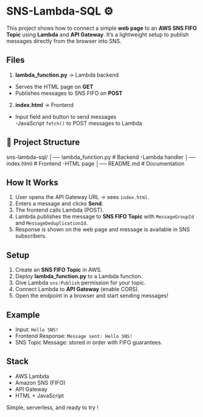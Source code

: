 # SNS-Lambda-SQL ⚙️

This project shows how to connect a simple **web page** to an **AWS SNS FIFO Topic** using **Lambda** and **API Gateway**. 
It’s a lightweight setup to publish messages directly from the browser into SNS.

## Files
1) **lambda_function.py** → Lambda backend 
  - Serves the HTML page on **GET**  
  - Publishes messages to SNS FIFO on **POST**
    
2) **index.html** → Frontend  
  - Input field and button to send messages  
  -JavaScript `fetch()` to POST messages to Lambda

## 📂 Project Structure
sns-lambda-sql/
│── lambda_function.py # Backend -Lambda handler
│── index.html # Frontend -HTML page
│── README.md # Documentation

## How It Works
1. User opens the API Gateway URL → sees `index.html`.  
2. Enters a message and clicks **Send**.  
3. The frontend calls Lambda (POST).  
4. Lambda publishes the message to **SNS FIFO Topic** with `MessageGroupId` and `MessageDeduplicationId`.  
5. Response is shown on the web page and message is available in SNS subscribers.  

## Setup
1. Create an **SNS FIFO Topic** in AWS.  
2. Deploy **lambda_function.py** to a Lambda function.  
3. Give Lambda `sns:Publish` permission for your topic.  
4. Connect Lambda to **API Gateway** (enable CORS).  
5. Open the endpoint in a browser and start sending messages!  

## Example
- Input: `Hello SNS!`  
- Frontend Response: `Message sent: Hello SNS!`  
- SNS Topic Message: stored in order with FIFO guarantees.  

## Stack
- AWS Lambda  
- Amazon SNS (FIFO)
- API Gateway  
- HTML + JavaScript  

Simple, serverless, and ready to try !

